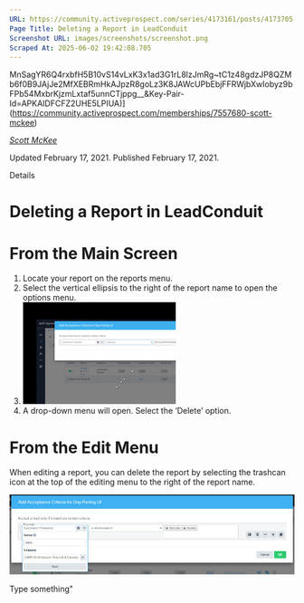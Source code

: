 ```yaml
---
URL: https://community.activeprospect.com/series/4173161/posts/4173705-deleting-a-report-in-leadconduit
Page Title: Deleting a Report in LeadConduit
Screenshot URL: images/screenshots/screenshot.png
Scraped At: 2025-06-02 19:42:08.705
---
```

MnSagYR6Q4rxbfH5B10vS14vLxK3x1ad3G1rL8lzJmRg~tC1z48gdzJP8QZMb6f0B9JAjJe2MfXEBRmHkAJpzR8goLz3K8JAWcUPbEbjFFRWjbXwIobyz9bFPb54MxbrKjzmLxtaf5unnCTjppg__&Key-Pair-Id=APKAIDFCFZ2UHE5LPIUA)](https://community.activeprospect.com/memberships/7557680-scott-mckee)

[_Scott McKee_](https://community.activeprospect.com/memberships/7557680-scott-mckee)

Updated February 17, 2021. Published February 17, 2021.

Details

# Deleting a Report in LeadConduit

# From the Main Screen

1. Locate your report on the reports menu.
2. Select the vertical ellipsis to the right of the report name to open the options menu.
3. ![](images/image-1.png)
4. A drop-down menu will open. Select the ‘Delete’ option.

# From the Edit Menu

When editing a report, you can delete the report by selecting the trashcan icon at the top of the editing menu to the right of the report name.

![](images/image-2.png)

Type something"
